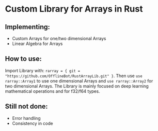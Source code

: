 # Custom Library for Arrays in Rust
## Implementing:
+ Custom Arrays for one/two dimensional Arrays
+ Linear Algebra for Arrays

## How to use:
Import Library with: `rarray = { git = "https://github.com/OfflineBot/RustArrayLib.git" }`.
Then use `use rarray::Array1` to use one dimensional Arrays and `use rarray::Array2` for two dimensional Arrays.
The Library is mainly focused on deep learning mathematical operations and for f32/f64 types.

## Still not done:
+ Error handling
+ Consistency in code